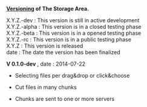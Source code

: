 **[Versioning][1] of The Storage Area.**

X.Y.Z.-dev :    This version is still in active development<br>
X.Y.Z.-alpha :  This version is in a closed testing phase<br>
X.Y.Z.-beta :   This version is in a opened testing phase<br>
X.Y.Z.-rc :     This version is in a public testing phase<br>
X.Y.Z :         This version is released<br>
date :          The date the version has been finalized


**V 0.1.0-dev** , date : 2014-07-22

* Selecting files per drag&drop or click&choose
* Cut files in many chunks
* Chunks are sent to one or more servers

  [1]: https://github.com/mojombo/semver/blob/master/semver.md
